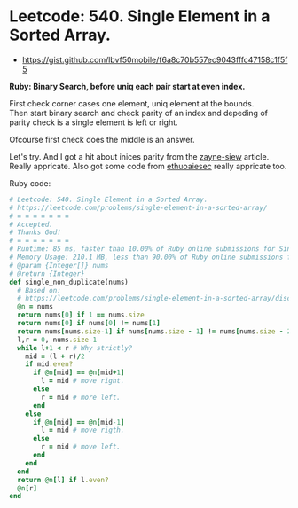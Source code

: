 # Leetcode: 540. Single Element in a Sorted Array.

- https://gist.github.com/lbvf50mobile/f6a8c70b557ec9043fffc47158c1f5f5

**Ruby: Binary Search, before uniq each pair start at even index.**

First check corner cases one element, uniq element at the bounds.  
Then start binary search and check parity of an index and depeding
of parity check is a single element is left or right. 

Ofcourse first check does the middle is an answer.


Let's try. And I got a hit about inices parity from the [zayne-siew](https://leetcode.com/problems/single-element-in-a-sorted-array/discuss/1587293/Python-3-Simple-Approaches-with-Explanation) article. Really appricate. Also got some code from [ethuoaiesec](https://leetcode.com/problems/single-element-in-a-sorted-array/discuss/959109/Python-beats-100) really appricate too.


Ruby code:
```Ruby
# Leetcode: 540. Single Element in a Sorted Array.
# https://leetcode.com/problems/single-element-in-a-sorted-array/
# = = = = = = =
# Accepted.
# Thanks God!
# = = = = = = =
# Runtime: 85 ms, faster than 10.00% of Ruby online submissions for Single Element in a Sorted Array.
# Memory Usage: 210.1 MB, less than 90.00% of Ruby online submissions for Single Element in a Sorted Array.
# @param {Integer[]} nums
# @return {Integer}
def single_non_duplicate(nums)
  # Based on:
  # https://leetcode.com/problems/single-element-in-a-sorted-array/discuss/959109/Python-beats-100
  @n = nums
  return nums[0] if 1 == nums.size
  return nums[0] if nums[0] != nums[1]
  return nums[nums.size-1] if nums[nums.size - 1] != nums[nums.size - 2]
  l,r = 0, nums.size-1
  while l+1 < r # Why strictly?
    mid = (l + r)/2
    if mid.even?
      if @n[mid] == @n[mid+1]
        l = mid # move right.
      else
        r = mid # more left.
      end
    else
      if @n[mid] == @n[mid-1]
        l = mid # move rigth.
      else
        r = mid # move left.
      end
    end
  end
  return @n[l] if l.even?
  @n[r]
end


```

